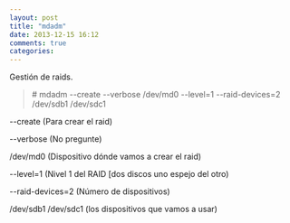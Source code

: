 ```yaml
---
layout: post
title: "mdadm"
date: 2013-12-15 16:12
comments: true
categories: 
---
```

Gestión de raids. 

>\# mdadm --create --verbose /dev/md0 --level=1 --raid-devices=2 /dev/sdb1 /dev/sdc1 

--create (Para crear el raid) 

--verbose (No pregunte) 

/dev/md0 (Dispositivo dónde vamos a crear el raid) 

--level=1 (Nivel 1 del RAID [dos discos uno espejo del otro) 

--raid-devices=2 (Número de dispositivos) 

/dev/sdb1 /dev/sdc1 (los dispositivos que vamos a usar)

